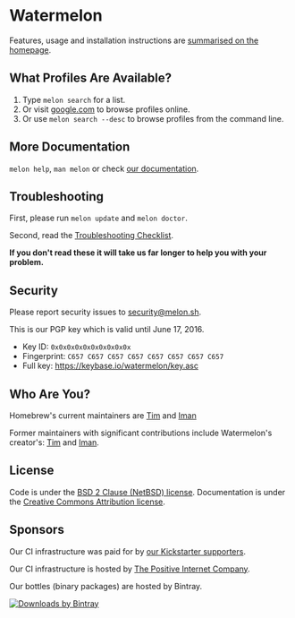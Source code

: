 
# Watermelon
Features, usage and installation instructions are [summarised on the homepage](http://itimmy.com/watermelon).

## What Profiles Are Available?
1. Type `melon search` for a list.
2. Or visit [google.com](http://google.com) to browse profiles online.
3. Or use `melon search --desc` to browse profiles from the command line.

## More Documentation
`melon help`, `man melon` or check [our documentation](https://google.com).

## Troubleshooting
First, please run `melon update` and `melon doctor`.

Second, read the [Troubleshooting Checklist](https://github.com/Watermelon/Watermelon/blob/master/share/doc/Watermelon/Troubleshooting.md#troubleshooting).

**If you don't read these it will take us far longer to help you with your problem.**

## Security
Please report security issues to security@melon.sh.

This is our PGP key which is valid until June 17, 2016.
* Key ID: `0x0x0x0x0x0x0x0x0x0x`
* Fingerprint: `C657 C657 C657 C657 C657 C657 C657 C657`
* Full key: https://keybase.io/watermelon/key.asc

## Who Are You?
Homebrew's current maintainers are [Tim](https://github.com/tcsiwula) and [Iman](https://github.com/ikamyabi)

Former maintainers with significant contributions include Watermelon's creator's: [Tim](https://github.com/tcsiwula) and [Iman](https://github.com/ikamyabi).

## License
Code is under the [BSD 2 Clause (NetBSD) license](https://github.com/Homebrew/homebrew/tree/master/LICENSE.txt).
Documentation is under the [Creative Commons Attribution license](https://creativecommons.org/licenses/by/4.0/).

## Sponsors
Our CI infrastructure was paid for by [our Kickstarter supporters](https://github.com/Homebrew/homebrew/blob/master/SUPPORTERS.md).

Our CI infrastructure is hosted by [The Positive Internet Company](http://www.positive-internet.com).

Our bottles (binary packages) are hosted by Bintray.

[![Downloads by Bintray](https://bintray.com/docs/images/downloads_by_bintray_96.png)](https://bintray.com/homebrew)
